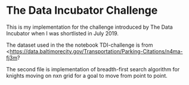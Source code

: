 # The Data Incubator Challenge
 This is my implementation for the challenge introduced by The Data Incubator when I was shortlisted in July 2019.
 
 The dataset used in the the notebook TDI-challenge is from <https://data.baltimorecity.gov/Transportation/Parking-Citations/n4ma-fj3m? 
 
 The second file is implementation of breadth-first search algorithm for knights moving on nxn grid for a goal to move from point to point.
